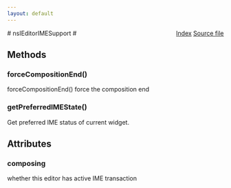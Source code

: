 ```yaml
---
layout: default
---
```

<div class='links' style='float:right'><a href="../index.html">Index</a>
<a href="http://dxr.mozilla.org/mozilla-central/source/editor/nsIEditorIMESupport.idl">Source file</a>
</div>
# nsIEditorIMESupport #

## Methods ##

### forceCompositionEnd() ###
  
forceCompositionEnd() force the composition end  
  

### getPreferredIMEState() ###
  
Get preferred IME status of current widget.  
  

## Attributes ##

### composing ###
  
whether this editor has active IME transaction  
  
